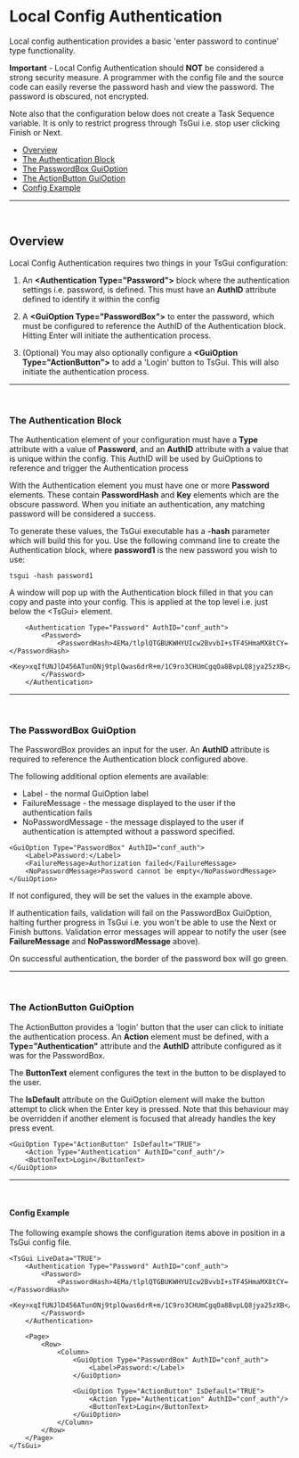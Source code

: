 # Local Config Authentication

Local config authentication provides a basic 'enter password to continue' type functionality. 

**Important** - Local Config Authentication should **NOT** be considered a strong security measure. A programmer with the config file and the source code can easily reverse the password hash and view the password. The password is obscured, not encrypted. 

Note also that the configuration below does not create a Task Sequence variable. It is only to restrict progress through TsGui i.e. stop user clicking Finish or Next. 

* [Overview](#Overview)
* [The Authentication Block](#The-Authentication-Block)
* [The PasswordBox GuiOption](#The-PasswordBox-GuiOption)
* [The ActionButton GuiOption](#The-ActionButton-GuiOption)
* [Config Example](#Config-Example)
---
<br>

## Overview
Local Config Authentication requires two things in your TsGui configuration:

1. An **\<Authentication  Type="Password"\>** block where the authentication settings i.e. password, is defined. This must have an **AuthID** attribute defined to identify it within the config
2. A **\<GuiOption Type="PasswordBox"\>** to enter the password, which must be configured to reference the AuthID of the Authentication block. Hitting Enter will initiate the authentication process.

3. (Optional) You may also optionally configure a **\<GuiOption Type="ActionButton"\>** to add a 'Login' button to TsGui. This will also initiate the authentication process.  
---
<br>

### The Authentication Block
The Authentication element of your configuration must have a **Type** attribute with a value of **Password**, and an **AuthID** attribute with a value that is unique within the config. This AuthID will be used by GuiOptions to reference and trigger the Authentication process

With the Authentication element you must have one or more **Password** elements. These contain **PasswordHash** and **Key** elements which are the obscure password. When you initiate an authentication, any matching password will be considered a success. 

To generate these values, the TsGui executable has a **-hash** parameter which will build this for you. Use the following command line to create the Authentication block, where **password1** is the new password you wish to use:

```
tsgui -hash password1
```

A window will pop up with the Authentication block filled in that you can copy and paste into your config. This is applied at the top level i.e. just below the \<TsGui\> element.

```
    <Authentication Type="Password" AuthID="conf_auth">
		<Password>
			<PasswordHash>4EMa/tlplQTGBUKWHYUIcw2BvvbI+sTF4SHmaMX8tCY=</PasswordHash>
			<Key>xqIfUNJlD456ATunONj9tplQwas6drR+m/1C9ro3CHUmCgqOa8BvpLQ8jya25zXB</Key>
		</Password>
	</Authentication>
```
---
<br>


### The PasswordBox GuiOption
The PasswordBox provides an input for the user. An **AuthID** attribute is required to reference the Authentication block configured above.

The following additional option elements are available:
* Label - the normal GuiOption label
* FailureMessage - the message displayed to the user if the authentication fails
* NoPasswordMessage - the message displayed to the user if authentication is attempted without a password specified.

```
<GuiOption Type="PasswordBox" AuthID="conf_auth">
    <Label>Password:</Label>
    <FailureMessage>Authorization failed</FailureMessage>
    <NoPasswordMessage>Password cannot be empty</NoPasswordMessage>
</GuiOption>
```

If not configured, they will be set the values in the example above. 

If authentication fails, validation will fail on the PasswordBox GuiOption, halting further progress in TsGui i.e. you won't be able to use the Next or Finish buttons. Validation error messages will appear to notify the user (see **FailureMessage** and **NoPasswordMessage** above). 

On successful authentication, the border of the password box will go green.

---
<br>



### The ActionButton GuiOption
The ActionButton provides a 'login' button that the user can click to initiate the authentication process. An **Action** element must be defined, with a **Type="Authentication"** attribute and the **AuthID** attribute configured as it was for the PasswordBox.

The **ButtonText** element configures the text in the button to be displayed to the user.

The **IsDefault** attribute on the GuiOption element will make the button attempt to click when the Enter key is pressed. Note that this behaviour may be overridden if another element is focused that already handles the key press event.  

```
<GuiOption Type="ActionButton" IsDefault="TRUE">
    <Action Type="Authentication" AuthID="conf_auth"/>
    <ButtonText>Login</ButtonText>
</GuiOption>
```
---
<br>


#### Config Example
The following example shows the configuration items above in position in a TsGui config file.

```
<TsGui LiveData="TRUE">
	<Authentication Type="Password" AuthID="conf_auth">
		<Password>
			<PasswordHash>4EMa/tlplQTGBUKWHYUIcw2BvvbI+sTF4SHmaMX8tCY=</PasswordHash>
			<Key>xqIfUNJlD456ATunONj9tplQwas6drR+m/1C9ro3CHUmCgqOa8BvpLQ8jya25zXB</Key>
		</Password>
	</Authentication>

	<Page>
		<Row>
			<Column>
				<GuiOption Type="PasswordBox" AuthID="conf_auth">
                    <Label>Password:</Label>
                </GuiOption>

				<GuiOption Type="ActionButton" IsDefault="TRUE">
					<Action Type="Authentication" AuthID="conf_auth"/>
					<ButtonText>Login</ButtonText>
				</GuiOption>
			</Column>
		</Row>
	</Page>
</TsGui>
```